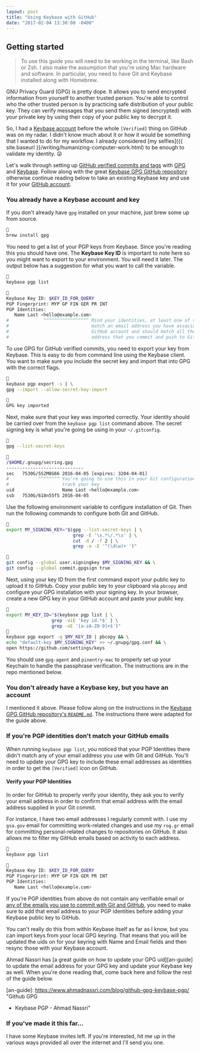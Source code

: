 ```yaml
---
layout: post
title: "Using Keybase with GitHub"
date: "2017-02-04 13:30:00 -0400"
---
```


## Getting started

> To use this guide you will need to be working in the terminal, like Bash or
> Zsh. I also make the assumption that you're using Mac hardware and software.
> In particular, you need to have Git and Keybase installed along with Homebrew.

GNU Privacy Guard (GPG) is pretty dope. It allows you to send encrypted information
from yourself to another trusted person. You're able to control who the other
trusted person is by practicing safe distribution of your public key. They can
verify messages that you send them signed (encrypted) with your private key by
using their copy of your public key to decrypt it.

So, I had a [Keybase account][kb-profile] before the whole `[Verified]` thing on
GitHub was on my radar. I didn't know much about it or how it would be something
that I wanted to do for my workflow. I already considered [my
selfies]({{ site.baseurl }}/writing/humanizing-computer-work.html) to be enough
to validate my identity. &#x1f61c;

Let's walk through setting up [GitHub verified commits and tags][gh-gpg] with
[GPG][hp-gpg] and [Keybase][hp-keybase]. Follow along with the great [Keybase
GPG GitHub repository][gh-keybase-gpg-github] otherwise continue reading below
to take an existing Keybase key and use it for your [GitHub account][gh-keys].

[gh-gpg]: https://github.com/blog/2144-gpg-signature-verification "GitHub GPG Signature Verification"
[hp-gpg]: https://gnupg.org "The GNU Privacy Guard"
[kb-profile]: https://keybase.io/rogeruiz "Roger Steve Ruiz (rogeruiz) | Keybase"
[hp-keybase]: https://keybase.io "Keys for everyone! Keybase maps your identity to your public keys, and vice versa."
[gh-keybase-gpg-github]: https://github.com/pstadler/keybase-gpg-github "Keybase GPG GitHub repository"
[gh-keys]: https://github.com/settings/keys "GitHub SSH and GPG Keys"

### You already have a Keybase account and key

If you don't already have `gpg` installed on your machine, just brew some up
from source.

```sh

brew install gpg
```

You need to get a list of your PGP keys from Keybase. Since you're reading this
you should have one. The **Keybase Key ID** is important to note here so you
might want to export to your environment. You will need it later. The output
below has a suggestion for what you want to call the variable.

```sh

keybase pgp list


Keybase Key ID: $KEY_ID_FOR_QUERY
PGP Fingerprint: MYP GP FIN GER PR INT
PGP Identities:
   Name Last <hello@example.com>
#             ^^^^^^^^^^^^^^^^^ Mind your identities, at least one of them must
#                               match an email address you have associated with
#                               GitHub account and should match all the email
#                               address that you commit and push to GitHub.
```

To use GPG for GitHub verified commits, you need to export your key from
Keybase. This is easy to do from command line using the Keybase client. You want
to make sure you include the secret key and import that into GPG with the
correct flags.

```sh

keybase pgp export -s | \
gpg --import --allow-secret-key-import


GPG key imported
```

Next, make sure that your key was imported correctly. Your identity should be
carried over from the `keybase pgp list` command above. The secret signing key
is what you're going be using in your `~/.gitconfig`.

```sh

gpg --list-secret-keys


/$HOME/.gnupg/secring.gpg
-----------------------------
sec   7530G/5S2M8G66 2016-04-05 [expires: 3204-04-01]
#           ^^^^^^^^ You're going to use this in your Git configuration file to
#                    track your key
uid                  Name Last <hello@example.com>
ssb   7530G/618n55f5 2016-04-05
```

Use the following environment variable to configure installation of Git. Then
run the following commands to configure both Git and GitHub.

```sh

export MY_SIGNING_KEY="$(gpg --list-secret-keys | \
                         grep -E '\s.*\/.*\s' | \
                         cut -d / -f 2 | \
                         grep -o -E '^(\d\w)+ ')"


git config --global user.signingkey $MY_SIGNING_KEY && \
git config --global commit.gpgsign true
```

Next, using your key ID from the first command export your public key to upload
it to GitHub. Copy your public key to your clipboard via `pbcopy` and configure
your GPG installation with your signing key. In your browser, create a new GPG
key in your GitHub account and paste your public key.

```sh

export MY_KEY_ID="$(keybase pgp list | \
                 grep -oiE 'key id.*$' | \
                 grep -oE '[a-zA-Z0-9]+$')"

keybase pgp export -q $MY_KEY_ID | pbcopy && \
echo "default-key $MY_SIGNING_KEY" >> ~/.gnupg/gpg.conf && \
open https://github.com/settings/keys
```

You should use `gpg-agent` and `pinentry-mac` to properly set up your Keychain
to handle the passphrase verification. The instructions are in the repo
mentioned below.

### You don't already have a Keybase key, but you have an account

I mentioned it above. Please follow along on the instructions in the [Keybase
GPG GitHub repository's `README.md`][gh-keybase-gpg-github]. The instructions
there were adapted for the guide above.

### If you're PGP identities don't match your GitHub emails

When running `keybase pgp list`, you noticed that your PGP Identities there
didn't match any of your email address you use with Git and GitHub. You'll need
to update your GPG key to include these email addresses as identities in order
to get the `[Verified]` icon on GitHub.

#### Verify your PGP Identities

In order for GitHub to properly verify your identity, they ask you to verify
your email address in order to confirm that email address with the email address
supplied in your Git commit.

For instance, I have two email addresses I regularly commit with. I use my
`gsa.gov` email for committing work-related changes and use my `rog.gr` email
for committing personal-related changes to repositories on GitHub. It also
allows me to filter my GitHub emails based on activity to each address.

```sh

keybase pgp list


Keybase Key ID: $KEY_ID_FOR_QUERY
PGP Fingerprint: MYP GP FIN GER PR INT
PGP Identities:
   Name Last <hello@example.com>
```

If you're PGP identities from above do not contain any verifiable email or [any
of the emails you use to commit with Git and GitHub][gh-emails], you need to
make sure to add that email address to your PGP identities before adding your
Keybase public key to GitHub.

You can't really do this from within Keybase itself as far as I know, but you
can import keys from your local GPG keyring. That means that you will be updated
the uids on for your keyring with Name and Email fields and then resync those
with your Keybase account.

Ahmad Nassri has [a great guide on how to update your GPG uid][an-guide] to
update the email address for your GPG key and update your Keybase key as well.
When you're done reading that, come back here and follow the rest of the guide
below.

[gh-emails]: https://github.com/settings/emails "GitHub Email settings"
[an-guide]: https://www.ahmadnassri.com/blog/github-gpg-keybase-pgp/ "Github GPG
+ Keybase PGP - Ahmad Nassri"

### If you've made it this far...

I have some Keybase invites left. If you're interested, hit me up in the various
ways provided all over the internet and I'll send you one.
